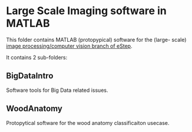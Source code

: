 # Large Scale Imaging software in MATLAB

This folder contains MATLAB (protopypical) software for the (large- scale)
[image processing/computer vision branch of eStep](https://www.esciencecenter.nl/technology/expertise/computer-vision).

It contains 2 sub-folders:

## BigDataIntro
Software tools for Big Data related issues.

## WoodAnatomy
Protopytical software for the wood anatomy classificaiton usecase.
